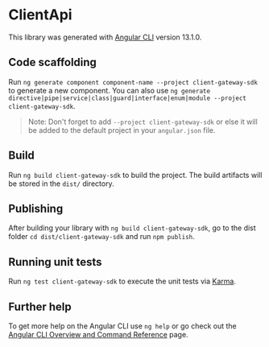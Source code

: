 # ClientApi

This library was generated with [Angular CLI](https://github.com/angular/angular-cli) version 13.1.0.

## Code scaffolding

Run `ng generate component component-name --project client-gateway-sdk` to generate a new component. You can also use `ng generate directive|pipe|service|class|guard|interface|enum|module --project client-gateway-sdk`.
> Note: Don't forget to add `--project client-gateway-sdk` or else it will be added to the default project in your `angular.json` file. 

## Build

Run `ng build client-gateway-sdk` to build the project. The build artifacts will be stored in the `dist/` directory.

## Publishing

After building your library with `ng build client-gateway-sdk`, go to the dist folder `cd dist/client-gateway-sdk` and run `npm publish`.

## Running unit tests

Run `ng test client-gateway-sdk` to execute the unit tests via [Karma](https://karma-runner.github.io).

## Further help

To get more help on the Angular CLI use `ng help` or go check out the [Angular CLI Overview and Command Reference](https://angular.io/cli) page.
